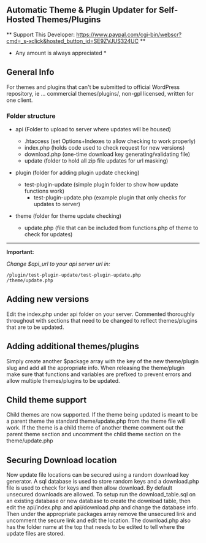 ## Automatic Theme & Plugin Updater for Self-Hosted Themes/Plugins

** Support This Developer: https://www.paypal.com/cgi-bin/webscr?cmd=_s-xclick&hosted_button_id=SE9ZVJUS324UC **

* Any amount is always appreciated *


## General Info

For themes and plugins that can't be submitted to official WordPress repository, ie ... commercial themes/plugins/, non-gpl licensed, written for one client.

### Folder structure
* api (Folder to upload to server where updates will be housed)
	* .htaccess (set Options+Indexes to allow checking to work properly)
	* index.php (holds code used to check request for new versions)
	* download.php (one-time download key generating/validating file)
	* update (folder to hold all zip file updates for url masking)
	
* plugin (folder for adding plugin update checking)
	* test-plugin-update (simple plugin folder to show how update functions work)
		* test-plugin-update.php (example plugin that only checks for updates to server)

* theme (folder for theme update checking)
	* update.php (file that can be included from functions.php of theme to check for updates)
	
---------------	
	
**Important:**

*Change $api_url to your api server url in:*

    /plugin/test-plugin-update/test-plugin-update.php 
    /theme/update.php	

## Adding new versions

Edit the index.php under api folder on your server.  Commented thoroughly throughout with sections that need to be changed to reflect themes/plugins that are to be updated.  

## Adding additional themes/plugins

Simply create another $package array with the key of the new theme/plugin slug and add all the appropriate info.  When releasing the theme/plugin make sure that functions and variables are prefixed to prevent errors and allow multiple themes/plugins to be updated.

## Child theme support

Child themes are now supported.  If the theme being updated is meant to be a parent theme the standard theme/update.php from the theme file will work.  If the theme is a child theme of another theme comment out the parent theme section and uncomment the child theme section on the theme/update.php 

## Securing Download location

Now update file locations can be secured using a random download key generator.  A sql database is used to store random keys and a download.php file is used to check for keys and then allow download.  By default unsecured downloads are allowed.  To setup run the download_table.sql on an existing database or new database to create the download table, then edit the api/index.php and api/download.php and change the database info.  Then under the appropriate packages array remove the unsecured link and uncomment the secure link and edit the location.  The download.php also has the folder name at the top that needs to be edited to tell where the update files are stored.